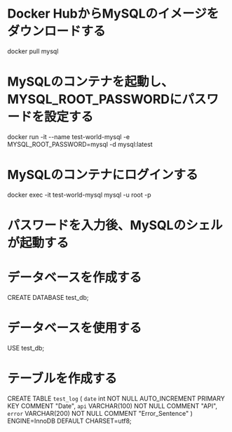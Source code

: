 # Docker HubからMySQLのイメージをダウンロードする
docker pull mysql

# MySQLのコンテナを起動し、MYSQL_ROOT_PASSWORDにパスワードを設定する
docker run -it --name test-world-mysql -e MYSQL_ROOT_PASSWORD=mysql -d mysql:latest

# MySQLのコンテナにログインする
docker exec -it test-world-mysql mysql -u root -p

# パスワードを入力後、MySQLのシェルが起動する

# データベースを作成する
CREATE DATABASE test_db;

# データベースを使用する
USE test_db;

# テーブルを作成する
CREATE TABLE `test_log` (
  `date` int NOT NULL AUTO_INCREMENT PRIMARY KEY COMMENT "Date",
  `api` VARCHAR(100) NOT NULL COMMENT "API",
  `error` VARCHAR(200) NOT NULL COMMENT "Error_Sentence"
) ENGINE=InnoDB DEFAULT CHARSET=utf8;
